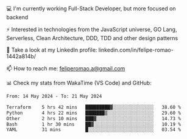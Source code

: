 💻 I'm currently working Full-Stack Developer, but more focused on backend

⚡ Interested in technologies from the JavaScript universe, GO Lang, Serverless, Clean Architecture, DDD, TDD and other design patterns

👥 Take a look at my LinkedIn profile: linkedin.com/in/felipe-romao-1442a814b/

📫 How to reach me: feliperomao.a@gmail.com

📊 Check my stats from WakaTime (VS Code) and GitHub:

<!--START_SECTION:waka-->

```txt
From: 14 May 2024 - To: 21 May 2024

Terraform    5 hrs 42 mins   █████████▓░░░░░░░░░░░░░░░   38.60 %
Python       4 hrs 22 mins   ███████▒░░░░░░░░░░░░░░░░░   29.60 %
Other        2 hrs 10 mins   ███▓░░░░░░░░░░░░░░░░░░░░░   14.73 %
Bash         1 hr 30 mins    ██▓░░░░░░░░░░░░░░░░░░░░░░   10.19 %
YAML         31 mins         █░░░░░░░░░░░░░░░░░░░░░░░░   03.54 %
```

<!--END_SECTION:waka-->

